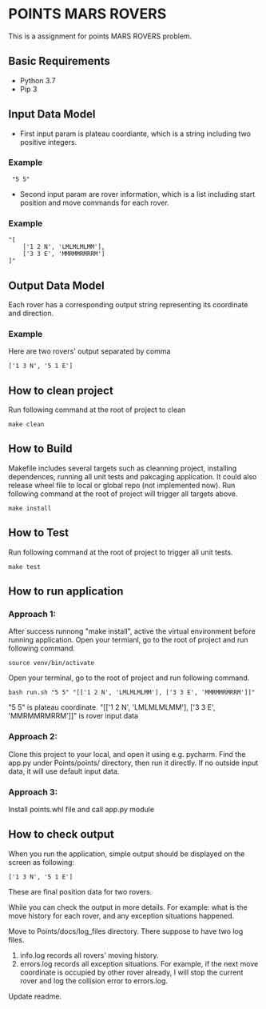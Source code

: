 POINTS MARS ROVERS
===========================

This is a assignment for points MARS ROVERS problem.

## Basic Requirements
- Python 3.7
- Pip 3

## Input Data Model

- First input param is plateau coordiante, which is a string including two positive integers.
### Example
```
 "5 5"
```
- Second input param are rover information, which is a list including start position and move commands for each rover.
### Example
```
"[
    ['1 2 N', 'LMLMLMLMM'],
    ['3 3 E', 'MMRMMRMRRM']
]"
```

## Output Data Model

Each rover has a corresponding output string representing its coordinate and direction.

### Example
Here are two rovers' output separated by comma
```
['1 3 N', '5 1 E']
```

## How to clean project

Run following command at the root of project to clean

```
make clean
```

## How to Build

Makefile includes several targets such as cleanning project, installing dependences, running all unit tests and pakcaging application. It could also release wheel file to local or global repo (not implemented now). Run following command at the root of project will trigger all targets above.

```
make install
```

## How to Test

Run following command at the root of project to trigger all unit tests.
```
make test
```

## How to run application
### Approach 1:
After success runnong "make install", active the virtual environment before running application.
Open your termianl, go to the root of project and run following command.

```
source venv/bin/activate
```

Open your terminal, go to the root of project and run following command.

```
bash run.sh "5 5" "[['1 2 N', 'LMLMLMLMM'], ['3 3 E', 'MMRMMRMRRM']]"
```
"5 5" is plateau coordinate. "[['1 2 N', 'LMLMLMLMM'], ['3 3 E', 'MMRMMRMRRM']]" is rover input data
### Approach 2:
Clone this project to your local, and open it using e.g. pycharm. Find the app.py under Points/points/ directory, then run it directly. If no outside input data, it will use default input data.

### Approach 3:
Install points.whl file and call app.py module

## How to check output

When you run the application, simple output should be displayed on the screen as following:
```
['1 3 N', '5 1 E']
```
These are final position data for two rovers.

While you can check the output in more details. For example: what is the move history for each rover, and any exception situations happened. 

Move to Points/docs/log_files directory. There suppose to have two log files.
1. info.log records all rovers' moving history.
2. errors.log records all exception situations. For example, if the next move coordinate is occupied by other rover already, I will stop the current rover and log the collision error to errors.log.

Update readme. 
